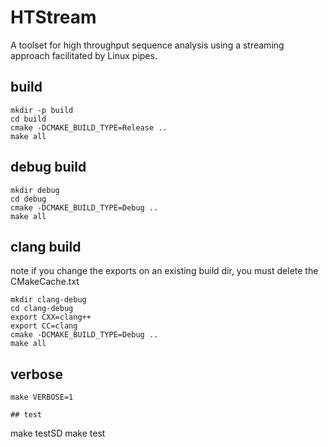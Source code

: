 # HTStream
A toolset for high throughput sequence analysis using a streaming approach facilitated by Linux pipes.


## build
```
mkdir -p build
cd build
cmake -DCMAKE_BUILD_TYPE=Release ..
make all 
```

## debug build
```
mkdir debug
cd debug
cmake -DCMAKE_BUILD_TYPE=Debug ..
make all
```

## clang build

note if you change the exports on an existing build dir, you must delete the CMakeCache.txt

```
mkdir clang-debug
cd clang-debug
export CXX=clang++
export CC=clang
cmake -DCMAKE_BUILD_TYPE=Debug ..
make all
```

## verbose 
```
make VERBOSE=1

## test

```
make testSD
make test
```
